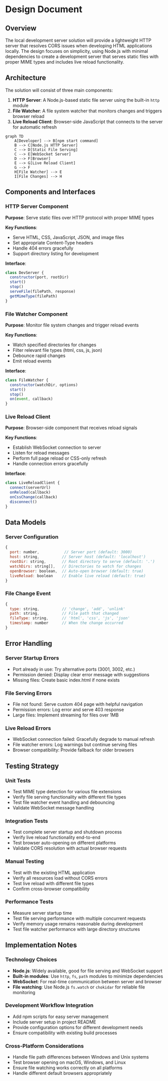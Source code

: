 # Design Document

## Overview

The local development server solution will provide a lightweight HTTP server that resolves CORS issues when developing HTML applications locally. The design focuses on simplicity, using Node.js with minimal dependencies to create a development server that serves static files with proper MIME types and includes live reload functionality.

## Architecture

The solution will consist of three main components:

1. **HTTP Server**: A Node.js-based static file server using the built-in `http` module
2. **File Watcher**: A file system watcher that monitors changes and triggers browser reload
3. **Live Reload Client**: Browser-side JavaScript that connects to the server for automatic refresh

```mermaid
graph TD
    A[Developer] --> B[npm start command]
    B --> C[Node.js HTTP Server]
    C --> D[Static File Serving]
    C --> E[WebSocket Server]
    D --> F[Browser]
    E --> G[Live Reload Client]
    G --> F
    H[File Watcher] --> E
    I[File Changes] --> H
```

## Components and Interfaces

### HTTP Server Component

**Purpose**: Serve static files over HTTP protocol with proper MIME types

**Key Functions**:
- Serve HTML, CSS, JavaScript, JSON, and image files
- Set appropriate Content-Type headers
- Handle 404 errors gracefully
- Support directory listing for development

**Interface**:
```javascript
class DevServer {
  constructor(port, rootDir)
  start()
  stop()
  serveFile(filePath, response)
  getMimeType(filePath)
}
```

### File Watcher Component

**Purpose**: Monitor file system changes and trigger reload events

**Key Functions**:
- Watch specified directories for changes
- Filter relevant file types (html, css, js, json)
- Debounce rapid changes
- Emit reload events

**Interface**:
```javascript
class FileWatcher {
  constructor(watchDir, options)
  start()
  stop()
  on(event, callback)
}
```

### Live Reload Client

**Purpose**: Browser-side component that receives reload signals

**Key Functions**:
- Establish WebSocket connection to server
- Listen for reload messages
- Perform full page reload or CSS-only refresh
- Handle connection errors gracefully

**Interface**:
```javascript
class LiveReloadClient {
  connect(serverUrl)
  onReload(callback)
  onCssChange(callback)
  disconnect()
}
```

## Data Models

### Server Configuration
```javascript
{
  port: number,           // Server port (default: 3000)
  host: string,          // Server host (default: 'localhost')
  rootDir: string,       // Root directory to serve (default: '.')
  watchDirs: string[],   // Directories to watch for changes
  openBrowser: boolean,  // Auto-open browser (default: true)
  liveReload: boolean    // Enable live reload (default: true)
}
```

### File Change Event
```javascript
{
  type: string,          // 'change', 'add', 'unlink'
  path: string,          // File path that changed
  fileType: string,      // 'html', 'css', 'js', 'json'
  timestamp: number      // When the change occurred
}
```

## Error Handling

### Server Startup Errors
- Port already in use: Try alternative ports (3001, 3002, etc.)
- Permission denied: Display clear error message with suggestions
- Missing files: Create basic index.html if none exists

### File Serving Errors
- File not found: Serve custom 404 page with helpful navigation
- Permission errors: Log error and serve 403 response
- Large files: Implement streaming for files over 1MB

### Live Reload Errors
- WebSocket connection failed: Gracefully degrade to manual refresh
- File watcher errors: Log warnings but continue serving files
- Browser compatibility: Provide fallback for older browsers

## Testing Strategy

### Unit Tests
- Test MIME type detection for various file extensions
- Verify file serving functionality with different file types
- Test file watcher event handling and debouncing
- Validate WebSocket message handling

### Integration Tests
- Test complete server startup and shutdown process
- Verify live reload functionality end-to-end
- Test browser auto-opening on different platforms
- Validate CORS resolution with actual browser requests

### Manual Testing
- Test with the existing HTML application
- Verify all resources load without CORS errors
- Test live reload with different file types
- Confirm cross-browser compatibility

### Performance Tests
- Measure server startup time
- Test file serving performance with multiple concurrent requests
- Verify memory usage remains reasonable during development
- Test file watcher performance with large directory structures

## Implementation Notes

### Technology Choices
- **Node.js**: Widely available, good for file serving and WebSocket support
- **Built-in modules**: Use `http`, `fs`, `path` modules to minimize dependencies
- **WebSocket**: For real-time communication between server and browser
- **File watching**: Use Node.js `fs.watch` or `chokidar` for reliable file monitoring

### Development Workflow Integration
- Add npm scripts for easy server management
- Include server setup in project README
- Provide configuration options for different development needs
- Ensure compatibility with existing build processes

### Cross-Platform Considerations
- Handle file path differences between Windows and Unix systems
- Test browser opening on macOS, Windows, and Linux
- Ensure file watching works correctly on all platforms
- Handle different default browsers appropriately